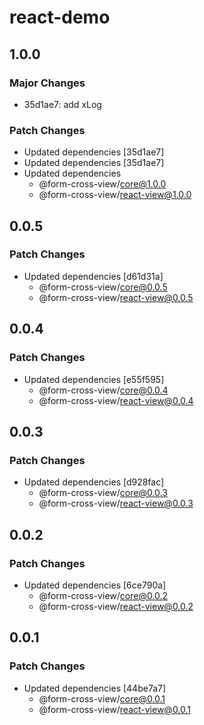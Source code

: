 # react-demo

## 1.0.0

### Major Changes

- 35d1ae7: add xLog

### Patch Changes

- Updated dependencies [35d1ae7]
- Updated dependencies [35d1ae7]
- Updated dependencies
  - @form-cross-view/core@1.0.0
  - @form-cross-view/react-view@1.0.0

## 0.0.5

### Patch Changes

- Updated dependencies [d61d31a]
  - @form-cross-view/core@0.0.5
  - @form-cross-view/react-view@0.0.5

## 0.0.4

### Patch Changes

- Updated dependencies [e55f595]
  - @form-cross-view/core@0.0.4
  - @form-cross-view/react-view@0.0.4

## 0.0.3

### Patch Changes

- Updated dependencies [d928fac]
  - @form-cross-view/core@0.0.3
  - @form-cross-view/react-view@0.0.3

## 0.0.2

### Patch Changes

- Updated dependencies [6ce790a]
  - @form-cross-view/core@0.0.2
  - @form-cross-view/react-view@0.0.2

## 0.0.1

### Patch Changes

- Updated dependencies [44be7a7]
  - @form-cross-view/core@0.0.1
  - @form-cross-view/react-view@0.0.1
